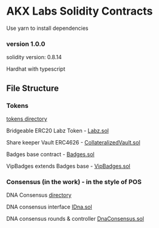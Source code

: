 # AKX Labs Solidity Contracts

Use yarn to install dependencies

### version 1.0.0

solidity version: 0.8.14

Hardhat with typescript



## File Structure

### Tokens

[tokens directory](https://github.com/akxlab/hh/tree/dev/contracts/tokens)

Bridgeable ERC20 Labz Token - [Labz.sol](https://github.com/akxlab/hh/blob/dev/contracts/tokens/Labz.sol)

Share keeper Vault ERC4626 - [CollateralizedVault.sol](https://github.com/akxlab/hh/blob/dev/contracts/tokens/CollateralizedVault.sol)

Badges base contract - [Badges.sol](https://github.com/akxlab/hh/blob/dev/contracts/tokens/Badges.sol)

VipBadges extends Badges base - [VipBadges.sol](https://github.com/akxlab/hh/blob/dev/contracts/tokens/VipBadge.sol)


### Consensus (in the work) - in the style of POS

DNA Consensus [directory](https://github.com/akxlab/hh/tree/dev/contracts/dna)

DNA consensus interface [IDna.sol](https://github.com/akxlab/hh/blob/dev/contracts/dna/IDna.sol)

DNA consensus rounds & controller [DnaConsensus.sol](https://github.com/akxlab/hh/blob/dev/contracts/dna/DnaConsensus.sol)

